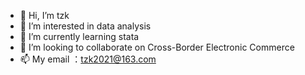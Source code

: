 - 👋 Hi, I’m tzk
- 👀 I’m interested in data analysis
- 🌱 I’m currently learning stata
- 💞️ I’m looking to collaborate on Cross-Border Electronic Commerce
- 📫 My email ：tzk2021@163.com
